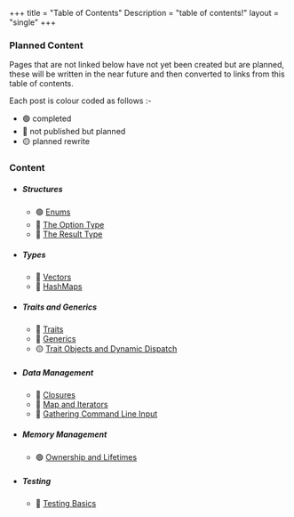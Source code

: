 +++
title = "Table of Contents"
Description = "table of contents!"
layout = "single"
+++

### Planned Content

Pages that are not linked below have not yet been created but are planned, these will be written in the near future and then converted to links from this table of contents.

Each post is colour coded as follows :-

- 🟢 completed
- 🔴 not published but planned
- 🟡 planned rewrite

### Content

- ##### Structures
    - 🟢 [ Enums ](/p/enums)
    - 🔴 [ The Option Type ]()
    - 🔴 [ The Result Type ]()
- ##### Types
    - 🔴 [ Vectors ]()
    - 🔴 [ HashMaps ]()
- ##### Traits and Generics
    - 🔴 [ Traits ]()
    - 🔴 [ Generics ]()
    - 🟡 [ Trait Objects and Dynamic Dispatch ](/p/trait-objects-and-dynamic-dispatch/)
- ##### Data Management
    - 🔴 [ Closures ]()
    - 🔴 [ Map and Iterators ]()
    - 🔴 [ Gathering Command Line Input ]()
- ##### Memory Management
    - 🟢 [ Ownership and Lifetimes ](/p/ownership-and-lifetimes)
- ##### Testing
    - 🔴 [ Testing Basics ]()
